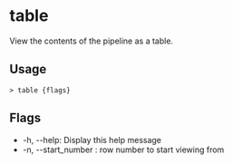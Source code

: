 # table
View the contents of the pipeline as a table.

## Usage
```shell
> table {flags} 
 ```

## Flags
* -h, --help: Display this help message
* -n, --start_number <number>: row number to start viewing from

